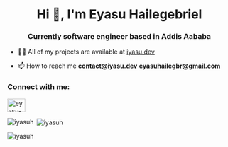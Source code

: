 <h1 align="center">Hi 👋, I'm Eyasu Hailegebriel</h1>
<h3 align="center">Currently software engineer based in Addis Aababa</h3>

- 👨‍💻 All of my projects are available at [iyasu.dev](https://www.iyasu.dev/)

- 📫 How to reach me **contact@iyasu.dev** **eyasuhailegbr@gmail.com**

<h3 align="left">Connect with me:</h3>
<p align="left">
<a href="https://linkedin.com/in/eyasu-hailegebriel-a423601a3" target="blank"><img align="center" src="https://raw.githubusercontent.com/rahuldkjain/github-profile-readme-generator/master/src/images/icons/Social/linked-in-alt.svg" alt="eyasu-hailegebriel-a423601a3" height="30" width="40" /></a>
</p>

<p><img align="left" src="https://github-readme-stats.vercel.app/api/top-langs?username=iyasuh&show_icons=true&locale=en&layout=compact" alt="iyasuh" /></p>

<p>&nbsp;<img align="center" src="https://github-readme-stats.vercel.app/api?username=iyasuh&show_icons=true&locale=en" alt="iyasuh" /></p>

<p><img align="center" src="https://github-readme-streak-stats.herokuapp.com/?user=iyasuh&" alt="iyasuh" /></p>

